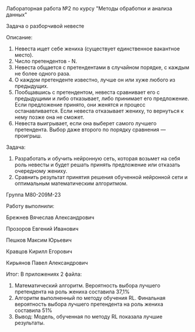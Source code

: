 Лабораторная работа №2 по курсу "Методы обработки и анализа данных"

Задача о разборчивой невесте

Описание:
1. Невеста ищет себе жениха (существует единственное вакантное место).
2. Число претендентов - N.
3. Невеста общается с претендентами в случайном порядке, с каждым не более одного раза.
4. О каждом претенденте известно, лучше он или хуже любого из предыдущих.
5. Пообщавшись с претендентом, невеста сравнивает его с предыдущими и либо отказывает, либо принимает его предложение. Если предложение принято, они женятся и процесс останавливается. Если невеста отказывает жениху, то вернуться к нему позже она не сможет.
6. Невеста выигрывает, если она выберет самого лучшего претендента. Выбор даже второго по порядку сравнения — проигрыш.

Задача:
1. Разработать и обучить нейронную сеть, которая возьмет на себя роль невесты и будет решать принять предложение или отказать очередному жениху.
2. Сравнить результат принятия решения обученной нейронной сети и оптимальным математическим алгоритмом.

Группа М80-209М-23

Работу выполнили:

Брежнев Вячеслав Александрович

Прозоров Евгений Иванович

Пешков Максим Юрьевич

Кравцов Кирилл Егорович

Кирьянов Павел Александрович

Итог:
В приложениях 2 файла:
1. Математический алгоритм. Вероятность выбора лучшего претендента на роль жениха составила 37,1%
2. Алгоритм выполненный по методу обучения RL. Финальная вероятность выбора лучшего претендента на роль жениха составила 51%
3. Вывод: Модель, обученная по методу RL показала лучшие результаты.
